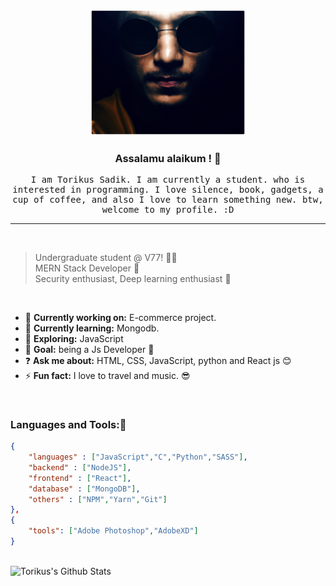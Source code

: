 

<p align="center">
<!-- image was 300px -->
<img style="border-radius: 10px" src="torikus.jpg" width="250px">

<h3 align="center">
Assalamu alaikum ! 👋
</h3>

<samp>
    <p align="center">I am Torikus Sadik. I am currently a student. who is interested in programming. I love silence, book, gadgets, a cup of coffee, and also I love to learn something new. btw, welcome to my profile. :D</p>
</samp>
</p>

---

<br/>




> Undergraduate student @ V77! 👨‍🎓 <br/>
> MERN Stack Developer 🤗 <br/>
> Security enthusiast, Deep learning enthusiast 🤫
<br/>

- 🔭 **Currently working on:** E-commerce project.
- 📖 __Currently learning:__ Mongodb.
- 🤔 __Exploring:__ JavaScript
- 🥅 __Goal:__ being a Js Developer 💙 
- ❓ __Ask me about:__ HTML, CSS, JavaScript, python and React js 😊 
- ⚡ __Fun fact:__ I love to travel and music. 😎 

<br/>

### Languages and Tools:🥱

```json
{
    "languages" : ["JavaScript","C","Python","SASS"],
    "backend" : ["NodeJS"],
    "frontend" : ["React"],
    "database" : ["MongoDB"],
    "others" : ["NPM","Yarn","Git"]
},
{
    "tools": ["Adobe Photoshop","AdobeXD"]
}

```



<br/>

<img align="left" alt="Torikus's Github Stats" src = "https://github-readme-stats.vercel.app/api?username=ehalt&show_icons=true&theme=radical&count_private=true hide_border=ture" />

<br/>

